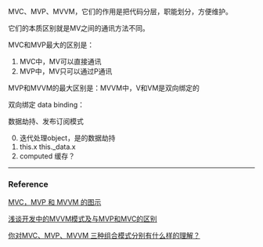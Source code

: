 MVC、MVP、MVVM，它们的作用是把代码分层，职能划分，方便维护。

它们的本质区别就是MV之间的通讯方法不同。

MVC和MVP最大的区别是：
1. MVC中，MV可以直接通讯
2. MVP中，MV只可以通过P通讯

MVP和MVVM的最大区别是：MVVM中，V和VM是双向绑定的

双向绑定 data binding：


数据劫持、发布订阅模式

0. 迭代处理object，是的数据劫持
1. this.x  this._data.x
2. computed 缓存？


---

### Reference
[MVC，MVP 和 MVVM 的图示](http://www.ruanyifeng.com/blog/2015/02/mvcmvp_mvvm.html)

[浅谈开发中的MVVM模式及与MVP和MVC的区别](https://www.jianshu.com/p/ffcb84dc4ebc)

[你对MVC、MVP、MVVM 三种组合模式分别有什么样的理解？](https://www.zhihu.com/question/20148405)
